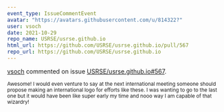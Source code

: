 ```yaml
---
event_type: IssueCommentEvent
avatar: "https://avatars.githubusercontent.com/u/814322?"
user: vsoch
date: 2021-10-29
repo_name: USRSE/usrse.github.io
html_url: https://github.com/USRSE/usrse.github.io/pull/567
repo_url: https://github.com/USRSE/usrse.github.io
---
```


<a href='https://github.com/vsoch' target='_blank'>vsoch</a> commented on issue <a href='https://github.com/USRSE/usrse.github.io/pull/567' target='_blank'>USRSE/usrse.github.io#567</a>.

<small>Awesome! I would even venture to say at the next international meeting someone should propose making an international logo for efforts like these. I was wanting to go to the last one but it would have been like super early my time and nooo way I am capable of that wizardry!  